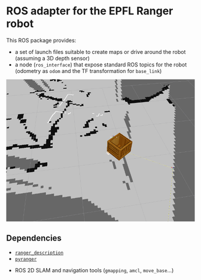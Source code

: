 ROS adapter for the EPFL Ranger robot
=====================================

This ROS package provides:

- a set of launch files suitable to create maps or drive around the robot
  (assuming a 3D depth sensor)
- a node (`ros_interface`) that expose standard ROS topics for the robot
  (odometry as `odom` and the TF transformation for `base_link`)


![ROS mapping with the Ranger](ranger_mapping.png "gmapping on the Ranger, viewed in RViz")

Dependencies
------------

- [`ranger_description`](https://github.com/severin-lemaignan/ranger_description)
- [`pyranger`](https://github.com/chili-epfl/pyranger)

+ ROS 2D SLAM and navigation tools (`gmapping`, `amcl`, `move_base`...)

